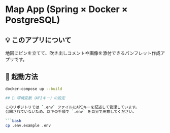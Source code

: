 # Map App (Spring × Docker × PostgreSQL)

## 💡 このアプリについて
地図にピンを立てて、吹き出しコメントや画像を添付できるパンフレット作成アプリです。

## 🔧 起動方法

```bash
docker-compose up --build

## 🔐 環境変数（APIキー）の設定

このリポジトリでは `.env` ファイルにAPIキーを記述して管理しています。
公開されていないため、以下の手順で `.env` を自分で用意してください。

```bash
cp .env.example .env
